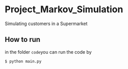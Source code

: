 # Project_Markov_Simulation
Simulating customers in a Supermarket

## How to run
in the folder `code`you can run the code by 
```bash
$ python main.py
```
